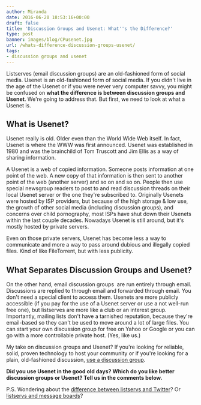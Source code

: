 ```yaml
---
author: Miranda
date: 2016-06-20 18:53:16+00:00
draft: false
title: 'Discussion Groups and Usenet: What''s the Difference?'
type: post
banner: images/blog/CPusenet.jpg
url: /whats-difference-discussion-groups-usenet/
tags:
- discussion groups and usenet
---
```


Listserves (email discussion groups) are an old-fashioned form of social media. Usenet is an old-fashioned form of social media. If you didn't live in the age of the Usenet or if you were never very computer savvy, you might be confused on **what the difference is between discussion groups and Usenet**. We're going to address that. But first, we need to look at what a Usenet is.


## What is Usenet?


Usenet really is old. Older even than the World Wide Web itself. In fact, Usenet is where the WWW was first announced. Usenet was established in 1980 and was the brainchild of Tom Truscott and Jim Ellis as a way of sharing information.

A Usenet is a web of copied information. Someone posts information at one point of the web. A new copy of that information is then sent to another point of the web (another server) and so on and so on. People then use special newsgroup readers to post to and read discussion threads on their local Usenet server or the one they're subscribed to. Originally Usenets were hosted by ISP providers, but because of the high storage & low use, the growth of other social media (including discussion groups), and concerns over child pornography, most ISPs have shut down their Usenets within the last couple decades. Nowadays Usenet is still around, but it's mostly hosted by private servers.

Even on those private servers, Usenet has become less a way to communicate and more a way to pass around dubious and illegally copied files. Kind of like FileTorrent, but with less publicity.


## What Separates Discussion Groups and Usenet?


On the other hand, email discussion groups  are run entirely through email. Discussions are replied to through email and forwarded through email. You don't need a special client to access them. Usenets are more publicly accessible (if you pay for the use of a Usenet server or use a not well-run free one), but listserves are more like a club or an interest group. Importantly, mailing lists don't have a tarnished reputation, because they're email-based so they can't be used to move around a lot of large files. You can start your own discussion group for free on Yahoo or Google or you can go with a more controllable private host. (Yes, like us.)

My take on discussion groups and Usenet? If you're looking for reliable, solid, proven technology to host your community or if you're looking for a plain, old-fashioned discussion, [use a discussion group](http://www.mail-list.com/the-case-for-email-discussion-groups/).

**Did you use Usenet in the good old days? Which do you like better discussion groups or Usenet? Tell us in the comments below.**

P.S. Wondering about the [difference between listservs and Twitter](https://www.mail-list.com/listserv-vs-twitter/)? Or[ listservs and message boards](https://www.mail-list.com/listserv-vs-web-message-board-forum/)?


